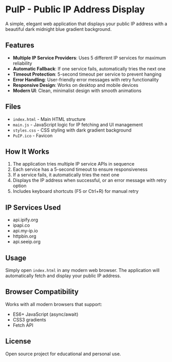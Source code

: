 # PuIP - Public IP Address Display

A simple, elegant web application that displays your public IP address with a beautiful dark midnight blue gradient background.

## Features

- **Multiple IP Service Providers**: Uses 5 different IP services for maximum reliability
- **Automatic Fallback**: If one service fails, automatically tries the next one
- **Timeout Protection**: 5-second timeout per service to prevent hanging
- **Error Handling**: User-friendly error messages with retry functionality
- **Responsive Design**: Works on desktop and mobile devices
- **Modern UI**: Clean, minimalist design with smooth animations

## Files

- `index.html` - Main HTML structure
- `main.js` - JavaScript logic for IP fetching and UI management
- `styles.css` - CSS styling with dark gradient background
- `PuIP.ico` - Favicon

## How It Works

1. The application tries multiple IP service APIs in sequence
2. Each service has a 5-second timeout to ensure responsiveness
3. If a service fails, it automatically tries the next one
4. Displays the IP address when successful, or an error message with retry option
5. Includes keyboard shortcuts (F5 or Ctrl+R) for manual retry

## IP Services Used

- api.ipify.org
- ipapi.co
- api.my-ip.io
- httpbin.org
- api.seeip.org

## Usage

Simply open `index.html` in any modern web browser. The application will automatically fetch and display your public IP address.

## Browser Compatibility

Works with all modern browsers that support:
- ES6+ JavaScript (async/await)
- CSS3 gradients
- Fetch API

## License

Open source project for educational and personal use.
